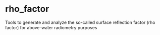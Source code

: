 # rho_factor
Tools to generate and analyze the so-called surface reflection factor (rho factor) for above-water radiometry purposes
